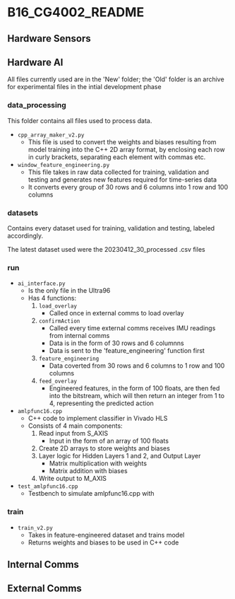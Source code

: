 # B16_CG4002_README

## Hardware Sensors

## Hardware AI
All files currently used are in the 'New' folder; the 'Old' folder is an archive for experimental files in the intial development phase
### data_processing
This folder contains all files used to process data.
- `cpp_array_maker_v2.py`
    - This file is used to convert the weights and biases resulting from model training into the C++ 2D array format, by enclosing each row in curly brackets, separating each element with commas etc.
- `window_feature_engineering.py`
    - This file takes in raw data collected for training, validation and testing and generates new features required for time-series data
    - It converts every group of 30 rows and 6 columns into 1 row and 100 columns
### datasets
Contains every dataset used for training, validation and testing, labeled accordingly.

The latest dataset used were the 20230412_30_processed .csv files
### run
- `ai_interface.py`
    - Is the only file in the Ultra96
    - Has 4 functions:
        1) `load_overlay`
            - Called once in external comms to load overlay
        2) `confirmAction`
            - Called every time external comms receives IMU readings from internal comms
            - Data is in the form of 30 rows and 6 columnns
            - Data is sent to the 'feature_engineering' function first
        3) `feature_engineering`
            - Data coverted from 30 rows and 6 columns to 1 row and 100 columns
        4) `feed_overlay`
            - Engineered features, in the form of 100 floats, are then fed into the bitstream, which will then return an integer from 1 to 4, representing the predicted action
- `amlpfunc16.cpp`
    - C++ code to implement classifier in Vivado HLS
    - Consists of 4 main components:
        1) Read input from S_AXIS
            - Input in the form of an array of 100 floats
        2) Create 2D arrays to store weights and biases
        3) Layer logic for Hidden Layers 1 and 2, and Output Layer
            - Matrix multiplication with weights
            - Matrix addition with biases
        4) Write output to M_AXIS
- `test_amlpfunc16.cpp`
    - Testbench to simulate amlpfunc16.cpp with
### train
- `train_v2.py`
    - Takes in feature-engineered dataset and trains model
    - Returns weights and biases to be used in C++ code

## Internal Comms

## External Comms